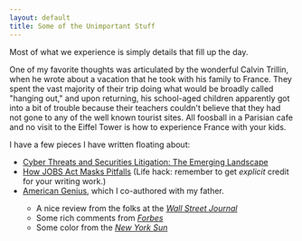 ```yaml
---
layout: default
title: Some of the Unimportant Stuff
---
```


<p class="subtitle">Most of what we experience is simply details that fill up the day.</p>

<p>
One of my favorite thoughts was articulated by the wonderful Calvin Trillin, when he wrote about a vacation that he took with his family to France. They spent the vast majority of their trip doing what would be broadly called "hanging out," and upon returning, his school-aged children apparently got into a bit of trouble because their teachers couldn't believe that they had not gone to any of the well known tourist sites.  All foosball in a Parisian cafe and no visit to the Eiffel Tower is how to experience France with your kids.
</p>

<p>
I have a few pieces I have written floating about:
</p>

<ul>
  <li><a href="http://www.labaton.com/en/about/published/upload/WLJ_SCL2213_Commentary_Stocker.pdf">Cyber Threats and Securities Litigation: The Emerging Landscape</a></li>
  <li><a href="http://www.labaton.com/blog/upload/2012_103.pdf">How JOBS Act Masks Pitfalls</a> (Life hack: remember to get <em>explicit</em> credit for your writing work.)</li>
  <li><a href="https://www.amazon.com/American-Genius-Nineteenth-Century-Locks/dp/1593720165/">American Genius</a>, which I co-authored with my father.</li>
    <ul>
      <li>A nice review from the folks at the <a href="https://www.wsj.com/articles/SB116503809857139046"><em>Wall Street Journal</em></a></li>
      <li>Some rich comments from <a href="https://www.forbes.com/forbes-life-magazine/2007/0423/129.html"><em>Forbes</em></a></li>
      <li>Some color from the <a href="https://www.nysun.com/new-york/author-with-a-true-lock-on-history/41646/"><em>New York Sun</em></a></li>

